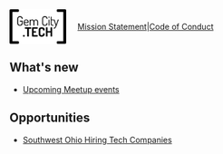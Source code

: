 <span style="display: flex; align-items: center;">  
  <img src="GCTSquareWhiteForeground.png" alt="GemCity TECH logo" style="width: 100px; margin-right: 20px;" />
  <a href="./MissionStatement"> Mission Statement</a> |
  <a href="./CodeOfConduct">Code of Conduct</a>
</span>

## What's new
  - [Upcoming Meetup events](https://www.meetup.com/gem-city-tech/events/calendar/)

## Opportunities
  - [Southwest Ohio Hiring Tech Companies](https://docs.google.com/document/d/1LrXH8y7deTrxpOxs2pGrwvXUVVNNvMtSPJqStEllQNE/edit)

